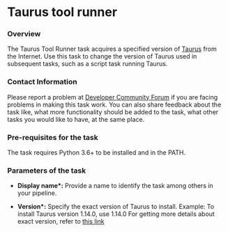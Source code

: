 # Taurus tool runner


### Overview

The Taurus Tool Runner task acquires a specified version of [Taurus](https://gettaurus.org/) from the Internet. Use this task to change the version of Taurus used in subsequent tasks, such as a script task running Taurus.


### Contact Information

Please report a problem at [Developer Community Forum](https://developercommunity.visualstudio.com/spaces/21/index.html) if you are facing problems in making this task work. You can also share feedback about the task like, what more functionality should be added to the task, what other tasks you would like to have, at the same place.


### Pre-requisites for the task

The task requires Python 3.6+ to be installed and in the PATH.

### Parameters of the task

* **Display name\*:** Provide a name to identify the task among others in your pipeline.

* **Version\*:** Specify the exact version of Taurus to install.
Example: 
    To install Taurus version 1.14.0, use 1.14.0
For getting more details about exact version, refer to [this link](https://pypi.org/project/bzt/#history)
